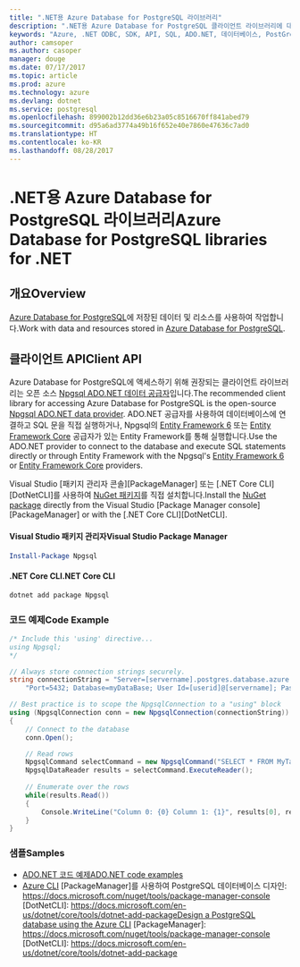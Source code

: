 ```yaml
---
title: ".NET용 Azure Database for PostgreSQL 라이브러리"
description: ".NET용 Azure Database for PostgreSQL 클라이언트 라이브러리에 대한 참조 설명서"
keywords: "Azure, .NET ODBC, SDK, API, SQL, ADO.NET, 데이터베이스, PostGres, PostgreSQL"
author: camsoper
ms.author: casoper
manager: douge
ms.date: 07/17/2017
ms.topic: article
ms.prod: azure
ms.technology: azure
ms.devlang: dotnet
ms.service: postgresql
ms.openlocfilehash: 899002b12dd36e6b23a05c8516670ff841abed79
ms.sourcegitcommit: d95a6ad3774a49b16f652e40e7860e47636c7ad0
ms.translationtype: HT
ms.contentlocale: ko-KR
ms.lasthandoff: 08/28/2017
---
```

# <a name="azure-database-for-postgresql-libraries-for-net"></a><span data-ttu-id="275a1-104">.NET용 Azure Database for PostgreSQL 라이브러리</span><span class="sxs-lookup"><span data-stu-id="275a1-104">Azure Database for PostgreSQL libraries for .NET</span></span>

## <a name="overview"></a><span data-ttu-id="275a1-105">개요</span><span class="sxs-lookup"><span data-stu-id="275a1-105">Overview</span></span>

<span data-ttu-id="275a1-106">[Azure Database for PostgreSQL](https://docs.microsoft.com/azure/postgresql/)에 저장된 데이터 및 리소스를 사용하여 작업합니다.</span><span class="sxs-lookup"><span data-stu-id="275a1-106">Work with data and resources stored in [Azure Database for PostgreSQL](https://docs.microsoft.com/azure/postgresql/).</span></span>

## <a name="client-api"></a><span data-ttu-id="275a1-107">클라이언트 API</span><span class="sxs-lookup"><span data-stu-id="275a1-107">Client API</span></span>

<span data-ttu-id="275a1-108">Azure Database for PostgreSQL에 액세스하기 위해 권장되는 클라이언트 라이브러리는 오픈 소스 [Npgsql ADO.NET 데이터 공급자](http://www.npgsql.org/)입니다.</span><span class="sxs-lookup"><span data-stu-id="275a1-108">The recommended client library for accessing Azure Database for PostgreSQL is the open-source [Npgsql ADO.NET data provider](http://www.npgsql.org/).</span></span> <span data-ttu-id="275a1-109">ADO.NET 공급자를 사용하여 데이터베이스에 연결하고 SQL 문을 직접 실행하거나, Npgsql의 [Entity Framework 6](http://www.npgsql.org/ef6/index.html) 또는 [Entity Framework Core](http://www.npgsql.org/efcore/index.html) 공급자가 있는 Entity Framework를 통해 실행합니다.</span><span class="sxs-lookup"><span data-stu-id="275a1-109">Use the ADO.NET provider to connect to the database and execute SQL statements directly or through Entity Framework with the Npgsql's [Entity Framework 6](http://www.npgsql.org/ef6/index.html) or [Entity Framework Core](http://www.npgsql.org/efcore/index.html) providers.</span></span>

<span data-ttu-id="275a1-110">Visual Studio [패키지 관리자 콘솔][PackageManager] 또는 [.NET Core CLI][DotNetCLI]를 사용하여 [NuGet 패키지](https://www.nuget.org/packages/Npgsql)를 직접 설치합니다.</span><span class="sxs-lookup"><span data-stu-id="275a1-110">Install the [NuGet package](https://www.nuget.org/packages/Npgsql) directly from the Visual Studio [Package Manager console][PackageManager] or with the [.NET Core CLI][DotNetCLI].</span></span>

#### <a name="visual-studio-package-manager"></a><span data-ttu-id="275a1-111">Visual Studio 패키지 관리자</span><span class="sxs-lookup"><span data-stu-id="275a1-111">Visual Studio Package Manager</span></span>

```powershell
Install-Package Npgsql
```

#### <a name="net-core-cli"></a><span data-ttu-id="275a1-112">.NET Core CLI</span><span class="sxs-lookup"><span data-stu-id="275a1-112">.NET Core CLI</span></span>

```bash
dotnet add package Npgsql
```

### <a name="code-example"></a><span data-ttu-id="275a1-113">코드 예제</span><span class="sxs-lookup"><span data-stu-id="275a1-113">Code Example</span></span>

```csharp
/* Include this 'using' directive...
using Npgsql;
*/

// Always store connection strings securely. 
string connectionString = "Server=[servername].postgres.database.azure.com; " +
    "Port=5432; Database=myDataBase; User Id=[userid]@[servername]; Password=password;";

// Best practice is to scope the NpgsqlConnection to a "using" block
using (NpgsqlConnection conn = new NpgsqlConnection(connectionString))
{
    // Connect to the database
    conn.Open();

    // Read rows
    NpgsqlCommand selectCommand = new NpgsqlCommand("SELECT * FROM MyTable", conn);
    NpgsqlDataReader results = selectCommand.ExecuteReader();
    
    // Enumerate over the rows
    while(results.Read())
    {
        Console.WriteLine("Column 0: {0} Column 1: {1}", results[0], results[1]);
    }
}
```

### <a name="samples"></a><span data-ttu-id="275a1-114">샘플</span><span class="sxs-lookup"><span data-stu-id="275a1-114">Samples</span></span>

- [<span data-ttu-id="275a1-115">ADO.NET 코드 예제</span><span class="sxs-lookup"><span data-stu-id="275a1-115">ADO.NET code examples</span></span>](/dotnet/framework/data/adonet/ado-net-code-examples)
- <span data-ttu-id="275a1-116">[Azure CLI](https://docs.microsoft.com/azure/postgresql/tutorial-design-database-using-azure-cli) [PackageManager]를 사용하여 PostgreSQL 데이터베이스 디자인: https://docs.microsoft.com/nuget/tools/package-manager-console [DotNetCLI]: https://docs.microsoft.com/en-us/dotnet/core/tools/dotnet-add-package</span><span class="sxs-lookup"><span data-stu-id="275a1-116">[Design a PostgreSQL database using the Azure CLI](https://docs.microsoft.com/azure/postgresql/tutorial-design-database-using-azure-cli) [PackageManager]: https://docs.microsoft.com/nuget/tools/package-manager-console [DotNetCLI]: https://docs.microsoft.com/en-us/dotnet/core/tools/dotnet-add-package</span></span>
